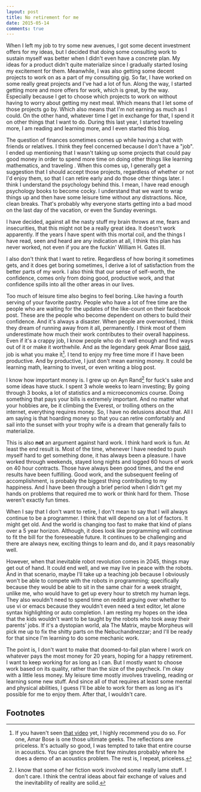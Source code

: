 ```yaml
---
layout: post
title: No retirement for me
date: 2015-05-14
comments: true
---
```


When I left my job to try some new avenues, I got some decent
investment offers for my ideas, but I decided that doing some
consulting work to sustain myself was better when I didn't even have a
concrete plan. My ideas for a product didn't quite materialize since I
gradually started losing my excitement for them. Meanwhile, I was also
getting some decent projects to work on as a part of my consulting
gig. So far, I have worked on some really great projects and I've had
a lot of fun. Along the way, I started getting more and more offers
for work, which is great, by the way. Especially because I get to
choose which projects to work on without having to worry about getting
my next meal. Which means that I let some of those projects go
by. Which also means that I'm not earning as much as I could. On the
other hand, whatever time I get in exchange for that, I spend it on
other things that I want to do. During this last year, I started
traveling more, I am reading and learning more, and I even started
this blog.

The question of finances sometimes comes up while having a chat with
friends or relatives. I think they feel concerned because I don't have
a "job". I ended up mentioning that I wasn't taking up some projects
that could pay good money in order to spend more time on doing other
things like learning mathematics, and traveling . When this comes up,
I generally get a suggestion that I should accept those projects,
regardless of whether or not I'd enjoy them, so that I can retire
early and do those other things later. I think I understand the
psychology behind this. I mean, I have read enough psychology books to
become cocky. I understand that we want to wrap things up and then
have some leisure time without any distractions. Nice, clean
breaks. That's probably why everyone starts getting into a bad mood on
the last day of the vacation, or even the Sunday evenings.

I have decided, against all the nasty stuff my brain throws at me,
fears and insecurities, that this might not be a really great
idea. It doesn't work apparently. If the years I have spent with this
mortal coil, and the things I have read, seen and heard are any
indication at all, I think this plan has never worked, not even if you are
the fuckin' William H. Gates III.

I also don't think that I want to retire. Regardless of how boring it
sometimes gets, and it does get boring sometimes, I derive a lot of
satisfaction from the better parts of my work. I also think that our
sense of self-worth, the confidence, comes only from doing good,
productive work, and that confidence spills into all the other areas
in our lives.

Too much of leisure time also begins to feel boring. Like having a
fourth serving of your favorite pastry. People who have a lot of free
time are the people who are waiting for the updates of the like-count
on their facebook post. These are the people who become dependent on
others to build their confidence. And it's always a disaster. When
people are overworked, I think they dream of running away from it all,
permanently. I think most of them underestimate how much their work
contributes to their overall happiness. Even if it's a crappy job, I
know people who do it well enough and find ways out of it or make it
worthwhile. And as the legendary geek Amar Bose [said][amar-bose], job
is what you make it[^1]. I tend to enjoy my free time more if I have
been productive. And by productive, I just don't mean earning
money. It could be learning math, learning to invest, or even writing
a blog post.

I know how important money is. I grew up on Ayn Rand[^2] for fuck's
sake and some ideas have stuck. I spent 3 whole weeks to learn
investing; By going through 3 books, a lot of statistics and a
microeconomics course. Doing something that pays your bills is
extremely important. And no matter what your hobbies are, be it
climbing the Everest, or trolling others on the internet, everything
requires money. So, I have no delusions about that. All I am saying is
that hoarding money so that you can retire comfortably and sail into
the sunset with your trophy wife is a dream that generally fails to
materialize.

This is also **not** an argument against hard work. I think hard work
is fun. At least the end result is. Most of the time, whenever I have
needed to push myself hard to get something done, it has always been a
pleasure. I have worked through weekends, stayed long nights and
logged 60 hours of work on 40 hour contracts. Those have always been
good times, and the end results have been fulfilling.  Good work, and
the subsequent feeling of accomplishment, is probably the biggest
thing contributing to my happiness. And I have been through a brief
period when I didn't get my hands on problems that required me to work
or think hard for them. Those weren't exactly fun times.

When I say that I don't want to retire, I don't mean to say that I
will always continue to be a programmer. I think that will depend on a
lot of factors. It might get old. And the world is changing too fast
to make that kind of plans over a 5 year horizon. Although, it does
look like programming will continue to fit the bill for the
foreseeable future. It continues to be challenging and there are
always new, exciting things to learn and do, and it pays reasonably
well.

However, when that inevitable robot revolution comes in 2045, things
may get out of hand. It could end well, and we may live in peace with
the robots. And in that scenario, maybe I'll take up a teaching job
because I obviously won't be able to compete with the robots in
programming; specifically because they would be able to sit in the
same chair for a week straight, unlike me, who would have to get up
every hour to stretch my human legs. They also wouldn't need to spend
time on reddit arguing over whether to use vi or emacs because they
wouldn't even need a text editor, let alone syntax highlighting or
auto completion. I am resting my hopes on the idea that the kids
wouldn't want to be taught by the robots who took away their parents'
jobs.  If it's a dystopian world, ala The Matrix, maybe Morpheus will
pick me up to fix the shitty parts on the Nebuchandnezzar; and I'll be
ready for that since I'm learning to do some mechanic work.

The point is, I don't want to make that doomed-to-fail plan where I
work on whatever pays the most money for 20 years, hoping for a happy
retirement. I want to keep working for as long as I can. But I mostly
want to choose work based on its quality, rather than the size of the
paycheck. I'm okay with a little less money. My leisure time
mostly involves traveling, reading or learning some new stuff. And
since all of that requires at least some mental and physical
abilities, I guess I'll be able to work for them as long as it's
possible for me to enjoy them. After that, I wouldn't care.

## Footnotes

[^1]: If you haven't seen [that video][amar-bose] yet, I highly
    recommend you do so. For one, Amar Bose is one those ultimate
    geeks. The reflections are priceless. It's actually so good, I was
    tempted to take that entire course in acoustics. You can ignore
    the first few minutes probably where he does a demo of an
    acoustics problem. The rest is, I repeat, priceless.

[^2]: I know that some of her fiction work involved some really lame
    stuff. I don't care. I think the central ideas about fair
    exchange of values and the inevitability of reality are solid.


[amar-bose]: https://youtu.be/N2UhSnvOcaE?t=3283
